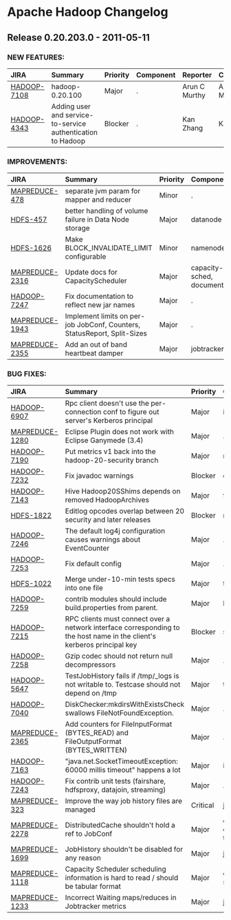 
<!---
# Licensed to the Apache Software Foundation (ASF) under one
# or more contributor license agreements.  See the NOTICE file
# distributed with this work for additional information
# regarding copyright ownership.  The ASF licenses this file
# to you under the Apache License, Version 2.0 (the
# "License"); you may not use this file except in compliance
# with the License.  You may obtain a copy of the License at
#
#     http://www.apache.org/licenses/LICENSE-2.0
#
# Unless required by applicable law or agreed to in writing, software
# distributed under the License is distributed on an "AS IS" BASIS,
# WITHOUT WARRANTIES OR CONDITIONS OF ANY KIND, either express or implied.
# See the License for the specific language governing permissions and
# limitations under the License.
-->
# Apache Hadoop Changelog

## Release 0.20.203.0 - 2011-05-11



### NEW FEATURES:

| JIRA | Summary | Priority | Component | Reporter | Contributor |
|:---- |:---- | :--- |:---- |:---- |:---- |
| [HADOOP-7108](https://issues.apache.org/jira/browse/HADOOP-7108) | hadoop-0.20.100 |  Major | . | Arun C Murthy | Arun C Murthy |
| [HADOOP-4343](https://issues.apache.org/jira/browse/HADOOP-4343) | Adding user and service-to-service authentication to Hadoop |  Blocker | . | Kan Zhang | Kan Zhang |


### IMPROVEMENTS:

| JIRA | Summary | Priority | Component | Reporter | Contributor |
|:---- |:---- | :--- |:---- |:---- |:---- |
| [MAPREDUCE-478](https://issues.apache.org/jira/browse/MAPREDUCE-478) | separate jvm param for mapper and reducer |  Minor | . | Koji Noguchi | Arun C Murthy |
| [HDFS-457](https://issues.apache.org/jira/browse/HDFS-457) | better handling of volume failure in Data Node storage |  Major | datanode | Boris Shkolnik | Boris Shkolnik |
| [HDFS-1626](https://issues.apache.org/jira/browse/HDFS-1626) | Make BLOCK\_INVALIDATE\_LIMIT configurable |  Minor | namenode | Arun C Murthy | Tsz Wo Nicholas Sze |
| [MAPREDUCE-2316](https://issues.apache.org/jira/browse/MAPREDUCE-2316) | Update docs for CapacityScheduler |  Major | capacity-sched, documentation | Arun C Murthy | Arun C Murthy |
| [HADOOP-7247](https://issues.apache.org/jira/browse/HADOOP-7247) | Fix documentation to reflect new jar names |  Major | . | Owen O\'Malley | Owen O\'Malley |
| [MAPREDUCE-1943](https://issues.apache.org/jira/browse/MAPREDUCE-1943) | Implement limits on per-job JobConf, Counters, StatusReport, Split-Sizes |  Major | . | Mahadev konar | Mahadev konar |
| [MAPREDUCE-2355](https://issues.apache.org/jira/browse/MAPREDUCE-2355) | Add an out of band heartbeat damper |  Major | jobtracker | Owen O\'Malley | Arun C Murthy |


### BUG FIXES:

| JIRA | Summary | Priority | Component | Reporter | Contributor |
|:---- |:---- | :--- |:---- |:---- |:---- |
| [HADOOP-6907](https://issues.apache.org/jira/browse/HADOOP-6907) | Rpc client doesn\'t use the per-connection conf to figure out server\'s Kerberos principal |  Major | ipc, security | Kan Zhang | Kan Zhang |
| [MAPREDUCE-1280](https://issues.apache.org/jira/browse/MAPREDUCE-1280) | Eclipse Plugin does not work with Eclipse Ganymede (3.4) |  Major | . | Aaron Kimball | Alex Kozlov |
| [HADOOP-7190](https://issues.apache.org/jira/browse/HADOOP-7190) | Put metrics v1 back into the hadoop-20-security branch |  Major | metrics | Owen O\'Malley | Owen O\'Malley |
| [HADOOP-7232](https://issues.apache.org/jira/browse/HADOOP-7232) | Fix javadoc warnings |  Blocker | documentation | Owen O\'Malley | Owen O\'Malley |
| [HADOOP-7143](https://issues.apache.org/jira/browse/HADOOP-7143) | Hive Hadoop20SShims depends on removed HadoopArchives |  Major | fs | Joep Rottinghuis | Joep Rottinghuis |
| [HDFS-1822](https://issues.apache.org/jira/browse/HDFS-1822) | Editlog opcodes overlap between 20 security and later releases |  Blocker | namenode | Suresh Srinivas | Suresh Srinivas |
| [HADOOP-7246](https://issues.apache.org/jira/browse/HADOOP-7246) | The default log4j configuration causes warnings about EventCounter |  Major | . | Owen O\'Malley | Luke Lu |
| [HADOOP-7253](https://issues.apache.org/jira/browse/HADOOP-7253) | Fix default config |  Major | . | Owen O\'Malley | Owen O\'Malley |
| [HDFS-1022](https://issues.apache.org/jira/browse/HDFS-1022) | Merge under-10-min tests specs into one file |  Major | test | Erik Steffl | Erik Steffl |
| [HADOOP-7259](https://issues.apache.org/jira/browse/HADOOP-7259) | contrib modules should include build.properties from parent. |  Major | build | Owen O\'Malley | Owen O\'Malley |
| [HADOOP-7215](https://issues.apache.org/jira/browse/HADOOP-7215) | RPC clients must connect over a network interface corresponding to the host name in the client\'s kerberos principal key |  Blocker | security | Suresh Srinivas | Suresh Srinivas |
| [HADOOP-7258](https://issues.apache.org/jira/browse/HADOOP-7258) | Gzip codec should not return null decompressors |  Major | . | Owen O\'Malley | Owen O\'Malley |
| [HADOOP-5647](https://issues.apache.org/jira/browse/HADOOP-5647) | TestJobHistory fails if /tmp/\_logs is not writable to. Testcase should not depend on /tmp |  Major | test | Ravi Gummadi | Ravi Gummadi |
| [HADOOP-7040](https://issues.apache.org/jira/browse/HADOOP-7040) | DiskChecker:mkdirsWithExistsCheck swallows FileNotFoundException. |  Major | . | Boris Shkolnik | Boris Shkolnik |
| [MAPREDUCE-2365](https://issues.apache.org/jira/browse/MAPREDUCE-2365) | Add counters for FileInputFormat (BYTES\_READ) and FileOutputFormat (BYTES\_WRITTEN) |  Major | . | Owen O\'Malley | Siddharth Seth |
| [HADOOP-7163](https://issues.apache.org/jira/browse/HADOOP-7163) | "java.net.SocketTimeoutException: 60000 millis timeout" happens a lot |  Major | ipc | Owen O\'Malley | Devaraj Das |
| [HADOOP-7243](https://issues.apache.org/jira/browse/HADOOP-7243) | Fix contrib unit tests (fairshare, hdfsproxy, datajoin, streaming) |  Major | . | Owen O\'Malley | Owen O\'Malley |
| [MAPREDUCE-323](https://issues.apache.org/jira/browse/MAPREDUCE-323) | Improve the way job history files are managed |  Critical | jobtracker | Amar Kamat | Dick King |
| [MAPREDUCE-2278](https://issues.apache.org/jira/browse/MAPREDUCE-2278) | DistributedCache shouldn\'t hold a ref to JobConf |  Major | distributed-cache, tasktracker | Arun C Murthy | Chris Douglas |
| [MAPREDUCE-1699](https://issues.apache.org/jira/browse/MAPREDUCE-1699) | JobHistory shouldn\'t be disabled for any reason |  Major | jobtracker | Arun C Murthy | Krishna Ramachandran |
| [MAPREDUCE-1118](https://issues.apache.org/jira/browse/MAPREDUCE-1118) | Capacity Scheduler scheduling information is hard to read / should be tabular format |  Major | capacity-sched | Allen Wittenauer | Krishna Ramachandran |
| [MAPREDUCE-1233](https://issues.apache.org/jira/browse/MAPREDUCE-1233) | Incorrect Waiting maps/reduces in Jobtracker metrics |  Major | jobtracker | V.Karthikeyan | Luke Lu |


